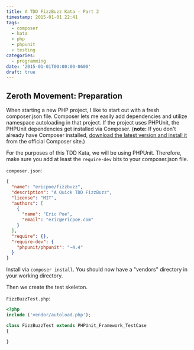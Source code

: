 ```yaml
---
title: A TDD FizzBuzz Kata - Part 2
timestamp: 2015-01-01 22:41
tags:
  - composer
  - kata
  - php
  - phpunit
  - testing
categories: 
  - programming
date: '2015-01-01T00:00:00-0600'
draft: true
---
```


## Zeroth Movement: Preparation

When starting a new PHP project, I like to start out with a fresh composer.json file. Composer lets me easily add dependencies and utilize namespace autoloading in that project. If the project uses PHPUnit, the PHPUnit dependencies get installed via Composer. (**note:** If you don't already have Composer installed, [download the latest version and install it](https://getcomposer.org/download/) from the official Composer site.)

For the purposes of this TDD Kata, we will be using PHPUnit. Therefore, make sure you add at least the `require-dev` bits to your composer.json file.

`composer.json`:

```json
{
  "name": "ericpoe/fizzbuzz",
  "description": "A Quick TDD FizzBuzz",
  "license": "MIT",
  "authors": [
    {
      "name": "Eric Poe",
      "email": "eric@ericpoe.com"
    }
  ],
  "require": {},
  "require-dev": {
    "phpunit/phpunit": "~4.4"
  }
}
```

Install via `composer install`. You should now have a "vendors" directory in your working directory.

Then we create the test skeleton.

`FizzBuzzTest.php`:

```php
<?php
include ('vendor/autoload.php');

class FizzBuzzTest extends PHPUnit_Framework_TestCase
{

}
```

